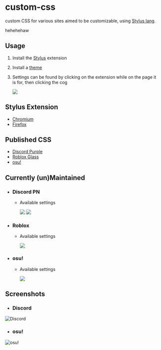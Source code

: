 # custom-css
custom CSS for various sites aimed to be customizable, using [Stylus lang](https://stylus-lang.com/).

hehehehaw

## Usage
1. Install the [Stylus](#stylus-extension) extension
2. Install a [theme](#published-css)
3. Settings can be found by clicking on the extension while on the page it is for, then clicking the cog
   
   <img src="https://ftn.s-ul.eu/wt9wj7xY">

## Stylus Extension
 - [Chromium](https://chrome.google.com/webstore/detail/stylus/clngdbkpkpeebahjckkjfobafhncgmne?hl=en) 
 - [Firefox](https://addons.mozilla.org/en-US/firefox/addon/styl-us/)


## Published CSS
 - [Discord Purple](https://userstyles.world/style/6507/discord-purple-night)
 - [Roblox Glass](https://userstyles.world/style/6513/roblox-light-glass)
 - [osu!](https://userstyles.world/style/18337/frosted-osu)


## Currently (un)Maintained
 - ### Discord PN
	 - Available settings
	 
		<img src="https://ftn.s-ul.eu/XmeRPgNP"> <img src="https://ftn.s-ul.eu/4lu3dUsX">
 - ### Roblox
	 - Available settings
	 
		<img src="https://ftn.s-ul.eu/Y7SROcVw">
 - ### osu!
	 - Available settings
	 
		<img src="https://ftn.s-ul.eu/gsdQVv6s">



## Screenshots

- ### Discord
![Discord](https://ftn.s-ul.eu/SvKutJTc)

- ### osu!
![osu!](https://ftn.s-ul.eu/ESQB4tH6)
